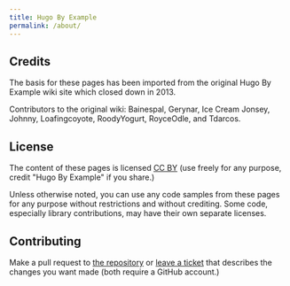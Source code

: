 ```yaml
---
title: Hugo By Example
permalink: /about/
---
```


## Credits

The basis for these pages has been imported from the original Hugo By Example wiki site which closed down in 2013.

Contributors to the original wiki: Bainespal, Gerynar, Ice Cream Jonsey, Johnny, Loafingcoyote, RoodyYogurt, RoyceOdle, and Tdarcos.

## License

The content of these pages is licensed [CC BY](https://creativecommons.org/licenses/by/4.0/) (use freely for any purpose, credit "Hugo By Example" if you share.)

Unless otherwise noted, you can use any code samples from these pages for any purpose without restrictions and without crediting. Some code, especially library contributions, may have their own separate licenses.

## Contributing

Make a pull request to [the repository](https://github.com/hugoif/hugo-by-example) or [leave a ticket](https://github.com/hugoif/hugo-by-example/issues) that describes the changes you want made (both require a GitHub account.)
